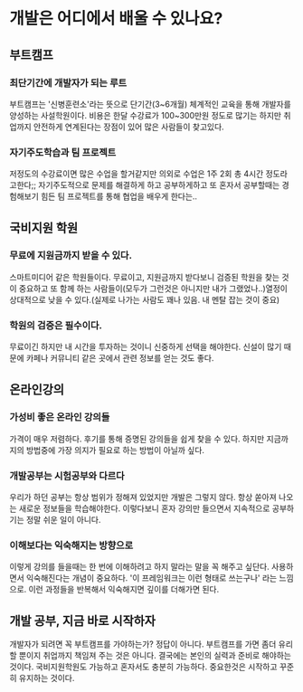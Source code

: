 # 개발은 어디에서 배울 수 있나요?

## 부트캠프

### 최단기간에 개발자가 되는 루트

부트캠프는 '신병훈련소'라는 뜻으로 단기간(3~6개월) 체계적인 교육을 통해 개발자를 양성하는 사설학원이다. 비용은 한달 수강료가 100~300만원 정도로 많기는 하지만 취업까지 안전하게 연계된다는 장점이 있어 많은 사람들이 찾고있다.

### 자기주도학습과 팀 프로젝트

저정도의 수강료이면 많은 수업을 할거같지만 의외로 수업은 1주 2회 총 4시간 정도라고한다;; 자기주도적으로 문제를 해결하게 하고 공부하게하고 또 혼자서 공부할때는 경험해보기 힘든 팀 프로젝트를 통해 협업을 배우게 한다는..

## 국비지원 학원

### 무료에 지원금까지 받을 수 있다.

스마트미디어 같은 학원들이다. 무료이고, 지원금까지 받다보니 검증된 학원을 찾는 것이 중요하고 또 함께 하는 사람들이(모두가 그런것은 아니지만 내가 그랬었나..)열정이 상대적으로 낮을 수 있다.(실제로 나가는 사람도 꽤나 있음. 내 멘탈 잡는 것이 중요)

### 학원의 검증은 필수이다.

무료이긴 하지만 내 시간을 투자하는 것이니 신중하게 선택을 해야한다. 신설이 많기 때문에 카페나 커뮤니티 같은 곳에서 관련 정보를 얻는 것도 좋다.

## 온라인강의

### 가성비 좋은 온라인 강의들

가격이 매우 저렴하다. 후기를 통해 증명된 강의들을 쉽게 찾을 수 있다. 하지만 지금까지의 방법중에 가장 의지가 필요로 하는 방법이 아닐까 싶다.

### 개발공부는 시험공부와 다르다

우리가 하던 공부는 항상 범위가 정해져 있었지만 개발은 그렇지 않다. 항상 쏟아져 나오는 새로운 정보들을 학습해야한다. 이렇다보니 혼자 강의만 들으면서 지속적으로 공부하기는 정말 쉬운 일이 아니다.

### 이해보다는 익숙해지는 방향으로

이렇게 강의를 들을때는 한 번에 이해하려고 하지 말라는 말을 꼭 해주고 싶단다. 사용하면서 익숙해진다는 개념이 중요하다. '이 프레임워크는 이런 형태로 쓰는구나' 라는 느낌으로. 이런 과정들을 반복해서 익숙해지면 깊이를 더해가면 된다.

## 개발 공부, 지금 바로 시작하자

개발자가 되려면 꼭 부트캠프를 가야하는가? 정답이 아니다. 부트캠프를 가면 좀더 유리할 뿐이지 취업까지 책임져 주는 것은 아니다. 결국에는 본인의 실력과 준비로 해야하는 것이다. 국비지원학원도 가능하고 혼자서도 충분히 가능하다. 중요한것은 시작하고 꾸준히 유지하는 것이다.
